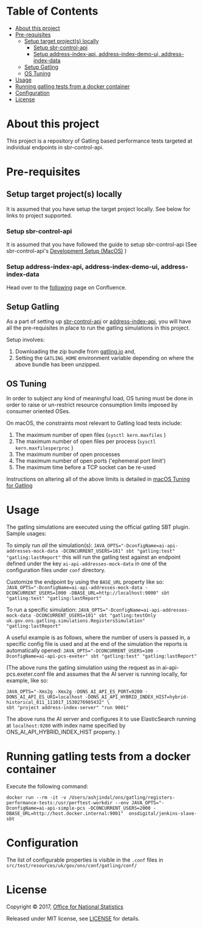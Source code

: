 Table of Contents
=================

* [About this project](#about-this-project)
* [Pre-requisites](#pre-requisites)
  * [Setup target project(s) locally](#setup-target-projects-locally)
    * [Setup sbr-control-api](#setup-sbr-control-api)
    * [Setup address-index-api, address-index-demo-ui, address-index-data](#setup-address-index-api-address-index-demo-ui-address-index-data)
  * [Setup Gatling](#setup-gatling)
  * [OS Tuning](#os-tuning)
* [Usage](#usage)
* [Running gatling tests from a docker container](#running-gatling-tests-from-a-docker-container)
* [Configuration](#configuration)
* [License](#license)

# About this project

This project is a repository of Gatling based performance tests targeted at individual endpoints in sbr-control-api.

# Pre-requisites

## Setup target project(s) locally

It is assumed that you have setup the target project locally. See below for links to project supported.

### Setup sbr-control-api

It is assumed that you have followed the guide to setup sbr-control-api (See sbr-control-api's [Development Setup (MacOS)](https://github.com/ONSdigital/sbr-control-api#development-setup-macos) )

### Setup address-index-api, address-index-demo-ui, address-index-data

Head over to the [following](https://collaborate2.ons.gov.uk/confluence/display/RAI/Setting+up+Address+Index+Server+and+UI+with+local+ElasticSearch) page on Confluence.

## Setup Gatling

As a part of setting up [sbr-control-api](#setup-sbr-control-api) or [address-index-api](#setup-address-index-api-address-index-demo-ui-address-index-data), you will have all the pre-requisites in place to run the gatling simulations in this project.

Setup involves:

1. Downloading the zip bundle from [gatling.io](https://gatling.io/download/) and,
1. Setting the `GATLING_HOME` environment variable depending on where the above bundle has been unzipped.

## OS Tuning

In order to subject any kind of meaningful load, OS tuning must be done in order to raise or un-restrict resource consumption limits imposed by consumer oriented OSes.

On macOS, the constraints most relevant to Gatling load tests include:

1. The maximum number of open files (`sysctl kern.maxfiles` )
1. The maximum number of open files per process (`sysctl kern.maxfilesperproc` )
1. The maximum number of open processes
1. The maximum number of open ports ('ephemeral port limit')
1. The maximum time before a TCP socket can be re-used

Instructions on altering all of the above limits is detailed in [macOS Tuning for Gatling](macOS%20Tuning%20for%20Gatling.md)

# Usage

The gatling simulations are executed using the official gatling SBT plugin. Sample usages:

To simply run *all* the simulation(s):
`JAVA_OPTS="-DconfigName=ai-api-addresses-mock-data -DCONCURRENT_USERS=101" sbt "gatling:test" "gatling:lastReport"`
this will run the gatling test against an endpoint defined under the key `ai-api-addresses-mock-data` in one of the configuration files under `conf` directory.

Customize the endpoint by using the `BASE_URL` property like so:
`JAVA_OPTS="-DconfigName=ai-api-addresses-mock-data -DCONCURRENT_USERS=1000 -DBASE_URL=http://localhost:9000" sbt "gatling:test" "gatling:lastReport"`

To run a specific simulation:
`JAVA_OPTS="-DconfigName=ai-api-addresses-mock-data -DCONCURRENT_USERS=101" sbt "gatling:testOnly uk.gov.ons.gatling.simulations.RegistersSimulation" "gatling:lastReport"`

A useful example is as follows, where the number of users is passed in, a specific config file is used and at the end of the simulation the reports is automatically opened:
`JAVA_OPTS="-DCONCURRENT_USERS=100 -DconfigName=ai-api-pcs-exeter" sbt "gatling:test" "gatling:lastReport"`

(The above runs the gatling simulation using the request as in ai-api-pcs.exeter.conf file and assumes that the AI server is running locally, for example, like so:

```shell
JAVA_OPTS="-Xms2g -Xmx2g -DONS_AI_API_ES_PORT=9200 -DONS_AI_API_ES_URI=localhost -DONS_AI_API_HYBRID_INDEX_HIST=hybrid-historical_811_111017_1530276985432" \
sbt "project address-index-server" "run 9001"
```

The above runs the AI server and configures it to use ElasticSearch running at `localhost:9200` with index name specified by   ONS_AI_API_HYBRID_INDEX_HIST property.
)

# Running gatling tests from a docker container

Execute the following command:

```shell
docker run --rm -it -v /Users/ashjindal/ons/gatling/registers-performance-tests:/usr/perftest-workdir --env JAVA_OPTS="-DconfigName=ai-api-simple-pcs -DCONCURRENT_USERS=2000 -DBASE_URL=http://host.docker.internal:9001"  onsdigital/jenkins-slave-sbt
```

# Configuration

The list of configurable properties is visible in the `.conf` files in `src/test/resources/uk/gov/ons/conf/gatling/conf/`

# License

Copyright © 2017, [Office for National Statistics](https://www.ons.gov.uk)

Released under MIT license, see [LICENSE](LICENSE) for details.
